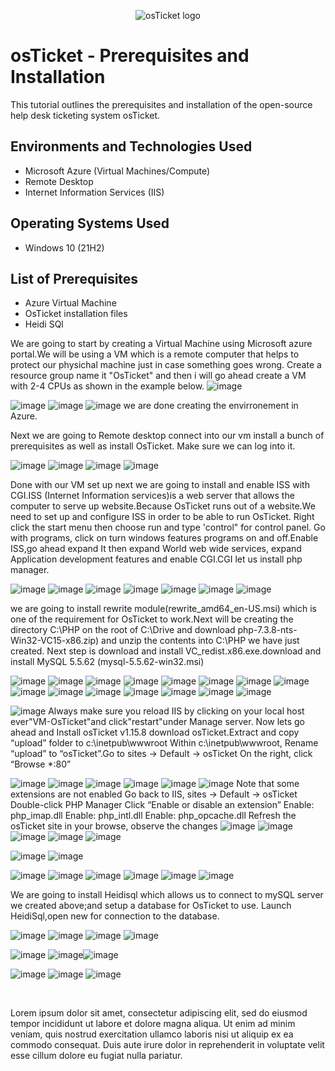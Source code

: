 <p align="center">
<img src="https://i.imgur.com/Clzj7Xs.png" alt="osTicket logo"/>
</p>

<h1>osTicket - Prerequisites and Installation</h1>
This tutorial outlines the prerequisites and installation of the open-source help desk ticketing system osTicket.<br />


<h2>Environments and Technologies Used</h2>

- Microsoft Azure (Virtual Machines/Compute)
- Remote Desktop
- Internet Information Services (IIS)

<h2>Operating Systems Used </h2>

- Windows 10</b> (21H2)

<h2>List of Prerequisites</h2>

- Azure Virtual Machine
- OsTicket installation files
- Heidi SQl

We are going to start by creating a Virtual Machine using Microsoft azure portal.We will be using a VM which is a remote computer that helps to protect our physichal machine just in case something goes wrong. Create a resource group name it "OsTicket" and then i will go ahead create a VM with 2-4 CPUs as shown in the example below.
![image](https://user-images.githubusercontent.com/129979322/230531734-0c98d33c-2545-4359-a736-59d828b33b73.png)<p>
![image](https://user-images.githubusercontent.com/129979322/230532636-ae0bab0d-ed7c-4c68-af2b-32a9210e1452.png)
![image](https://user-images.githubusercontent.com/129979322/230533674-a6ca3fb5-0714-44f6-bf7d-792a23ff2675.png)
![image](https://user-images.githubusercontent.com/129979322/230532930-ba36dde8-2641-46d6-8732-1355cb9ec1ff.png)
we are done creating the envirronement in Azure.
  
<p>
Next we are going to Remote desktop connect into our vm install a bunch of prerequisites as well as install OsTicket. Make sure we can log into it.

<br />

![image](https://user-images.githubusercontent.com/129979322/230535141-9d3f6a63-d0ff-47e2-8328-d8dba7c5975c.png)
![image](https://user-images.githubusercontent.com/129979322/230535575-e09be284-2813-452c-b45f-73f750f39a85.png)
![image](https://user-images.githubusercontent.com/129979322/230535770-ea02a294-2a23-4cc9-85c0-74f5db5fe407.png)
![image](https://user-images.githubusercontent.com/129979322/230535838-d9063489-cfd0-48ed-9a03-34a52ed890e4.png)

Done with our VM set up next we are going to install and enable ISS with CGI.ISS (Internet Information services)is a web server that allows the computer to serve up website.Because OsTicket runs out of a website.We need to set up and configure ISS in order to be able to run OsTicket.
Right click the start menu then choose run and type 'control" for control panel. Go with programs, click on turn windows features programs on and off.Enable ISS,go ahead expand It then expand World web wide services, expand Application development features and enable CGI.CGI let us install php manager.
  
  ![image](https://user-images.githubusercontent.com/129979322/230538616-13772612-8f80-43ff-881d-c41def8e8965.png)
  ![image](https://user-images.githubusercontent.com/129979322/230538769-7bd7d427-a5b2-462a-853c-eced3da7fd0d.png)
  ![image](https://user-images.githubusercontent.com/129979322/230539426-90443585-c145-4310-9094-0a204cab4893.png)
  ![image](https://user-images.githubusercontent.com/129979322/230539154-154dc77c-d393-41f9-b34e-870a3b68d9d1.png)
![image](https://user-images.githubusercontent.com/129979322/230539846-2fbacfed-32b0-4fe4-9b88-02f0341c3d4a.png)
  ![image](https://user-images.githubusercontent.com/129979322/230622665-fb685f8b-9681-489c-b53e-9c8b188accd2.png)
  ![image](https://user-images.githubusercontent.com/129979322/230622943-4a93830f-ec38-4a4a-a625-ac8a8180733d.png)


we are going to install rewrite module(rewrite_amd64_en-US.msi) which is one of the requirement for OsTicket to work.Next will be creating the directory C:\PHP on the root of C:\Drive and download php-7.3.8-nts-Win32-VC15-x86.zip) and unzip the contents into C:\PHP we have just created.
Next step is download and install VC_redist.x86.exe.download and install MySQL 5.5.62 (mysql-5.5.62-win32.msi)



  ![image](https://user-images.githubusercontent.com/129979322/230625274-5667d2ed-d8b6-4e17-ac24-6fdb3c95d43a.png)
  ![image](https://user-images.githubusercontent.com/129979322/230628877-5ea583fc-fd4c-4bb1-ab33-9c73a295fff3.png)
  ![image](https://user-images.githubusercontent.com/129979322/230629140-01aa9978-5fba-433e-a1c0-4b5ae81bbf25.png)
  ![image](https://user-images.githubusercontent.com/129979322/230629210-6984446b-96a9-4544-915f-83c730cf57fc.png)
  ![image](https://user-images.githubusercontent.com/129979322/230640048-405eefec-e2a7-4a56-ac49-b562a98e37f1.png)
![image](https://user-images.githubusercontent.com/129979322/230639772-0680595b-f143-4e76-a2af-37cb3f60af11.png)
  ![image](https://user-images.githubusercontent.com/129979322/230641158-dc915bcf-cda3-428f-a2a7-9d33b8258248.png)
  ![image](https://user-images.githubusercontent.com/129979322/230641541-c7ce8b8a-a88e-414e-bc18-885ba7a6e538.png)
  ![image](https://user-images.githubusercontent.com/129979322/230641850-6a8a1e04-66a2-4403-92a1-22ace505ab5e.png)
  ![image](https://user-images.githubusercontent.com/129979322/230642380-ca1a9b30-0c17-4683-af46-0e6fd0c77611.png)
![image](https://user-images.githubusercontent.com/129979322/230643258-018bb897-9a1d-4735-b6f7-a61c42673621.png)
  ![image](https://user-images.githubusercontent.com/129979322/230643426-96cff922-3a69-45fc-975f-13464ac5ce44.png)
![image](https://user-images.githubusercontent.com/129979322/230643912-6af50e34-dc3f-4a6b-9d57-ef9bc57214e8.png)
  ![image](https://user-images.githubusercontent.com/129979322/230646813-6f2fd16b-7053-4931-b28b-9e383b23f267.png)
  ![image](https://user-images.githubusercontent.com/129979322/230647422-fc347443-c9d3-4c66-b9c1-82ebcbbf0a01.png)
  
![image](https://user-images.githubusercontent.com/129979322/230648402-a69f73c0-aac3-44cc-a190-f80f602e3419.png)
Always make sure you reload IIS by clicking on your local host ever"VM-OsTicket"and click"restart"under Manage server.
  Now lets go ahead and Install osTicket v1.15.8 download osTicket.Extract and copy “upload” folder to c:\inetpub\wwwroot
Within c:\inetpub\wwwroot, Rename “upload” to “osTicket”.Go to sites -> Default -> osTicket
On the right, click “Browse *:80”



![image](https://user-images.githubusercontent.com/129979322/230650924-a31a3e52-501a-401b-8359-987659b56f90.png)
  ![image](https://user-images.githubusercontent.com/129979322/230651400-19383d9f-5bfa-47a3-8f0c-bdbfad8ce38a.png)
  ![image](https://user-images.githubusercontent.com/129979322/230651691-f75854b5-9c0b-4bd6-94fe-0fa040750b62.png)
  ![image](https://user-images.githubusercontent.com/129979322/230651932-7ad72bb5-5b63-4931-a0b9-2847c42977ee.png)
  ![image](https://user-images.githubusercontent.com/129979322/230652679-43f884d9-b6e6-4a67-8c9f-1ddbbc4998f9.png)
  ![image](https://user-images.githubusercontent.com/129979322/230652929-87eec733-86f4-4d79-86fa-ef03745207af.png)
Note that some extensions are not enabled
Go back to IIS, sites -> Default -> osTicket
Double-click PHP Manager
Click “Enable or disable an extension”
Enable: php_imap.dll
Enable: php_intl.dll
Enable: php_opcache.dll
Refresh the osTicket site in your browse, observe the changes
  ![image](https://user-images.githubusercontent.com/129979322/230655040-28f2e1bb-1e64-44f8-b491-787baaf13fa4.png)
![image](https://user-images.githubusercontent.com/129979322/230655267-ceb485bd-43a0-4742-9353-ad96c3fd2b37.png)
  ![image](https://user-images.githubusercontent.com/129979322/230655680-c43e94de-b901-4031-8f88-e6ab46066a14.png)
  ![image](https://user-images.githubusercontent.com/129979322/230657049-29c15ba0-f7f4-4689-a04a-814fd2cbac44.png)
![image](https://user-images.githubusercontent.com/129979322/230657870-9b79bb24-a105-4fba-a522-dea9a08bd49e.png)
  
![image](https://user-images.githubusercontent.com/129979322/230659264-9988705f-223e-47ac-ab65-6907d1a55529.png)
  ![image](https://user-images.githubusercontent.com/129979322/230659373-4d407eec-3251-42ad-99d7-4a2fb5c8dcd2.png)
  
![image](https://user-images.githubusercontent.com/129979322/230660067-8c4e0b78-bac9-4a8d-b0c9-eab24d380243.png)
  ![image](https://user-images.githubusercontent.com/129979322/230660338-cc525e3b-94fa-4d83-9660-1ff7d53da7c3.png)
  ![image](https://user-images.githubusercontent.com/129979322/230660612-f8793132-da1e-4b3f-a92f-52ad025e75fe.png)
 ![image](https://user-images.githubusercontent.com/129979322/230660831-81c744c7-52c0-4688-8ff7-ff8378b05cf6.png)
 ![image](https://user-images.githubusercontent.com/129979322/230661147-deb84aca-22a6-4664-b430-a139cb63e972.png)
 ![image](https://user-images.githubusercontent.com/129979322/230730226-9987d702-54c7-4ad8-b975-fa639964b6b9.png)
  
We are going to install Heidisql which allows us to connect to mySQL server we created above;and setup a database for OsTicket to use. Launch HeidiSql,open new for connection to the database.
  
  ![image](https://user-images.githubusercontent.com/129979322/230730833-b2496813-8775-4865-ab3d-cf74aeeb0d56.png)
  ![image](https://user-images.githubusercontent.com/129979322/230731074-ea388e5c-5ab1-41f7-a031-b83380a1b35d.png)
  ![image](https://user-images.githubusercontent.com/129979322/230732730-c9ebd915-1601-40d3-bc12-580389ef2aff.png)
  ![image](https://user-images.githubusercontent.com/129979322/230732863-49bb66e5-e00b-4865-9235-0ed6eb303ee3.png)

![image](https://user-images.githubusercontent.com/129979322/230733144-ee412047-5e9a-45f5-8606-21571dd059e6.png)
  ![image](https://user-images.githubusercontent.com/129979322/230733233-efcf1f3e-5201-40b4-b772-c6265fb5a195.png)![image](https://user-images.githubusercontent.com/129979322/230733325-76eb16b5-fb49-4cf9-ae0a-00828a76c862.png)
  
![image](https://user-images.githubusercontent.com/129979322/230733458-234dcccc-07b7-4471-a736-71b8134c7909.png)
  ![image](https://user-images.githubusercontent.com/129979322/230733578-8d635e30-71cd-45d9-ba48-bc736c40f4cf.png)
![image](https://user-images.githubusercontent.com/129979322/230733611-2460f65a-4307-4891-88eb-3a08e26d6d6e.png)
























  





<br />

<p>

</p>
<p>
Lorem ipsum dolor sit amet, consectetur adipiscing elit, sed do eiusmod tempor incididunt ut labore et dolore magna aliqua. Ut enim ad minim veniam, quis nostrud exercitation ullamco laboris nisi ut aliquip ex ea commodo consequat. Duis aute irure dolor in reprehenderit in voluptate velit esse cillum dolore eu fugiat nulla pariatur.
</p>
<br />
